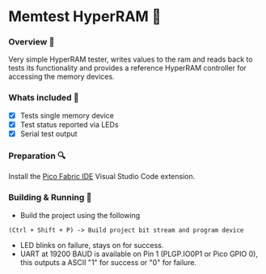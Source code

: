 # Memtest HyperRAM :lemon: # 

### Overview :hammer:
Very simple HyperRAM tester, writes values to the ram and reads back to tests its functionality and provides a reference HyperRAM controller for accessing the memory devices.

### Whats included :musical_note:
- [x] Tests single memory device
- [x] Test status reported via LEDs
- [x] Serial test output

### Preparation :mag:
Install the [Pico Fabric IDE](https://github.com/picolemon/picofabric-ide) Visual Studio Code extension.


### Building & Running :dolphin:
- Build the project using the following
```
(Ctrl + Shift + P) -> Build project bit stream and program device
```
- LED blinks on failure, stays on for success.
- UART at 19200 BAUD is available on Pin 1 (PLGP.IO0P1 or Pico  GPIO 0), this outputs a ASCII "1" for success or "0" for failure.